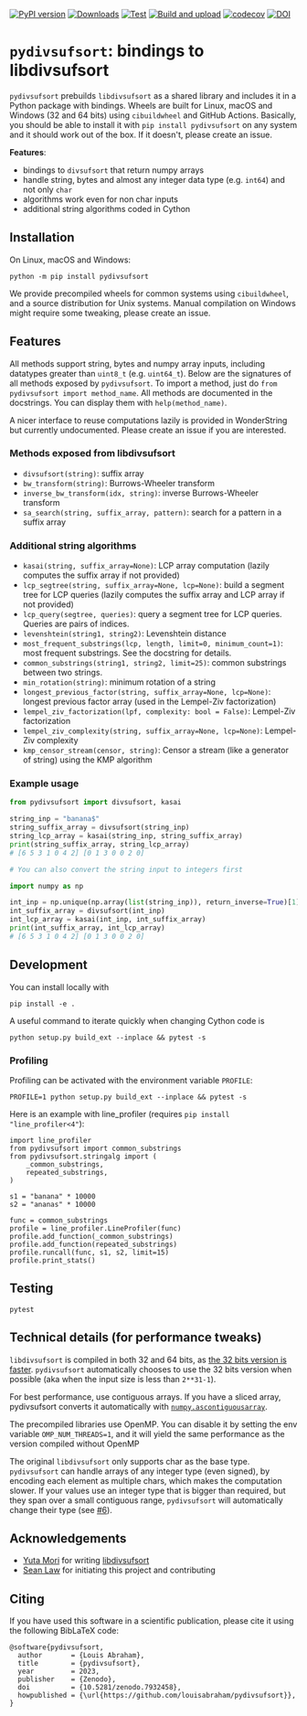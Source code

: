 [![PyPI
version](https://badge.fury.io/py/pydivsufsort.svg)](https://badge.fury.io/py/pydivsufsort) [![Downloads](https://pepy.tech/badge/pydivsufsort)](https://pepy.tech/project/pydivsufsort) [![Test](https://github.com/louisabraham/pydivsufsort/actions/workflows/test.yml/badge.svg)](https://github.com/louisabraham/pydivsufsort/actions/workflows/test.yml) [![Build and upload](https://github.com/louisabraham/pydivsufsort/actions/workflows/build-and-upload.yml/badge.svg)](https://github.com/louisabraham/pydivsufsort/actions/workflows/build-and-upload.yml) [![codecov](https://codecov.io/gh/louisabraham/pydivsufsort/branch/master/graph/badge.svg?token=A1BM9U1OLV)](https://codecov.io/gh/louisabraham/pydivsufsort) [![DOI](https://zenodo.org/badge/241137939.svg)](https://zenodo.org/badge/latestdoi/241137939)

# `pydivsufsort`: bindings to libdivsufsort

`pydivsufsort` prebuilds `libdivsufsort` as a shared library and
includes it in a Python package with bindings. Wheels are built for Linux, macOS and Windows (32 and 64 bits) using `cibuildwheel` and GitHub Actions. Basically, you should be able to install it with `pip install pydivsufsort` on any system and it should work out of the box. If it doesn't, please create an issue.

**Features**:

- bindings to `divsufsort` that return numpy arrays
- handle string, bytes and almost any integer data type (e.g. `int64`) and not only `char`
- algorithms work even for non char inputs
- additional string algorithms coded in Cython

## Installation

On Linux, macOS and Windows:

```
python -m pip install pydivsufsort
```

We provide precompiled wheels for common systems using `cibuildwheel`, and a source distribution for Unix systems. Manual compilation on Windows might require some tweaking, please create an issue.

## Features

All methods support string, bytes and numpy array inputs, including datatypes greater than `uint8_t` (e.g. `uint64_t`). Below are the signatures of all methods exposed by `pydivsufsort`. To import a method, just do `from pydivsufsort import method_name`. All methods are documented in the docstrings. You can display them with `help(method_name)`.

A nicer interface to reuse computations lazily is provided in WonderString but currently undocumented. Please create an issue if you are interested.

### Methods exposed from libdivsufsort

- `divsufsort(string)`: suffix array
- `bw_transform(string)`: Burrows-Wheeler transform
- `inverse_bw_transform(idx, string)`: inverse Burrows-Wheeler transform
- `sa_search(string, suffix_array, pattern)`: search for a pattern in a suffix array


### Additional string algorithms

- `kasai(string, suffix_array=None)`: LCP array computation (lazily computes the suffix array if not provided)
- `lcp_segtree(string, suffix_array=None, lcp=None)`: build a segment tree for LCP queries (lazily computes the suffix array and LCP array if not provided)
- `lcp_query(segtree, queries)`: query a segment tree for LCP queries. Queries are pairs of indices.
- `levenshtein(string1, string2)`: Levenshtein distance
- `most_frequent_substrings(lcp, length, limit=0, minimum_count=1)`: most frequent substrings. See the docstring for details.
- `common_substrings(string1, string2, limit=25)`: common substrings between two strings.
- `min_rotation(string)`: minimum rotation of a string
- `longest_previous_factor(string, suffix_array=None, lcp=None)`: longest previous factor array (used in the Lempel-Ziv factorization)
- `lempel_ziv_factorization(lpf, complexity: bool = False)`: Lempel-Ziv factorization
- `lempel_ziv_complexity(string, suffix_array=None, lcp=None)`: Lempel-Ziv complexity
- `kmp_censor_stream(censor, string)`: Censor a stream (like a generator of string) using the KMP algorithm

### Example usage

```python
from pydivsufsort import divsufsort, kasai

string_inp = "banana$"
string_suffix_array = divsufsort(string_inp)
string_lcp_array = kasai(string_inp, string_suffix_array)
print(string_suffix_array, string_lcp_array)
# [6 5 3 1 0 4 2] [0 1 3 0 0 2 0]

# You can also convert the string input to integers first

import numpy as np

int_inp = np.unique(np.array(list(string_inp)), return_inverse=True)[1]
int_suffix_array = divsufsort(int_inp)
int_lcp_array = kasai(int_inp, int_suffix_array)
print(int_suffix_array, int_lcp_array)
# [6 5 3 1 0 4 2] [0 1 3 0 0 2 0]
```


## Development

You can install locally with

```
pip install -e .
```

A useful command to iterate quickly when changing Cython code is

```
python setup.py build_ext --inplace && pytest -s
```

### Profiling

Profiling can be activated with the environment variable `PROFILE`:

```
PROFILE=1 python setup.py build_ext --inplace && pytest -s
```

Here is an example with line_profiler (requires `pip install "line_profiler<4"`):

```
import line_profiler
from pydivsufsort import common_substrings
from pydivsufsort.stringalg import (
    _common_substrings,
    repeated_substrings,
)

s1 = "banana" * 10000
s2 = "ananas" * 10000

func = common_substrings
profile = line_profiler.LineProfiler(func)
profile.add_function(_common_substrings)
profile.add_function(repeated_substrings)
profile.runcall(func, s1, s2, limit=15)
profile.print_stats()
```

## Testing

```
pytest
```

## Technical details (for performance tweaks)

`libdivsufsort` is compiled in both 32 and 64 bits, as [the 32 bits version is faster](https://github.com/y-256/libdivsufsort/issues/21). `pydivsufsort` automatically chooses to use the 32 bits version when possible (aka when the input size is less than `2**31-1`).

For best performance, use contiguous arrays. If you have a sliced array, pydivsufsort converts it automatically with [`numpy.ascontiguousarray`](https://docs.scipy.org/doc/numpy/reference/generated/numpy.ascontiguousarray.html).

The precompiled libraries use OpenMP. You can disable it by setting the env variable `OMP_NUM_THREADS=1`, and it will yield the same performance as the version compiled without OpenMP

The original `libdivsufsort` only supports char as the base type. `pydivsufsort` can handle arrays of any integer type (even signed), by encoding each element as multiple chars, which makes the computation slower. If your values use an integer type that is bigger than required, but they span over a small contiguous range, `pydivsufsort` will automatically change their type (see [#6](https://github.com/louisabraham/pydivsufsort/issues/6)).

## Acknowledgements

- [Yuta Mori](https://github.com/y-256) for writing [libdivsufsort](https://github.com/y-256/libdivsufsort)
- [Sean Law](http://seanlaw.github.io/) for initiating this project and contributing

## Citing

If you have used this software in a scientific publication, please cite it using the following BibLaTeX code:

```
@software{pydivsufsort,
  author       = {Louis Abraham},
  title        = {pydivsufsort},
  year         = 2023,
  publisher    = {Zenodo},
  doi          = {10.5281/zenodo.7932458},
  howpublished = {\url{https://github.com/louisabraham/pydivsufsort}},
}
```